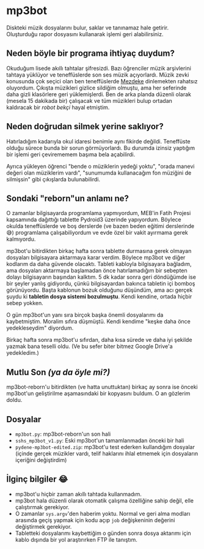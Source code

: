 # mp3bot

Diskteki müzik dosyalarını bulur, saklar ve tanınamaz hale getirir. Oluşturduğu rapor dosyasını kullanarak işlemi geri alabilirsiniz.

## Neden böyle bir programa ihtiyaç duydum?

Okuduğum lisede akıllı tahtalar şifresizdi. Bazı öğrenciler müzik arşivlerini tahtaya yüklüyor ve teneffüslerde son ses müzik açıyorlardı. Müzik zevki konusunda çok seçici olan ben teneffüslerde [Mezdeke](https://www.youtube.com/watch?v=jDJK3E4b6Go) dinlemekten rahatsız oluyordum. Çıkışta müzikleri gizlice sildiğim olmuştu, ama her seferinde daha gizli klasörlere geri yüklemişlerdi. Ben de arka planda düzenli olarak (mesela 15 dakikada bir) çalışacak ve tüm müzikleri bulup ortadan kaldıracak bir *robot bekçi* hayal etmiştim.

## Neden doğrudan silmek yerine saklıyor?

Hatırladığım kadarıyla okul idaresi benimle aynı fikirde değildi. Teneffüste olduğu sürece bunda bir sorun görmüyorlardı. Bu durumda izinsiz yaptığım bir işlemi geri çevirememem başıma bela açabilirdi.

Ayrıca yükleyen öğrenci "bende o müziklerin yedeği yoktu", "orada manevi değeri olan müziklerim vardı", "sunumumda kullanacağım fon müziğini de silmişsin" gibi çıkışlarda bulunabilirdi.

## Sondaki "reborn"un anlamı ne?

O zamanlar bilgisayarda programlama yapmıyordum, MEB'in Fatih Projesi kapsamında dağıttığı tablette Pydroid3 üzerinde yapıyordum. Böylece okulda teneffüslerde ve boş derslerde (ve bazen beden eğitimi derslerinde 😅) programlama çalışabiliyordum ve evde özel bir vakit ayırmama gerek kalmıyordu.

mp3bot'u bitirdikten birkaç hafta sonra tablette durmasına gerek olmayan dosyaları bilgisayara aktarmaya karar verdim. Böylece mp3bot ve diğer kodlarım da daha güvende olacaktı. Tableti kabloyla bilgisayara bağladım, ama dosyaları aktarmaya başlamadan önce hatırlamadığım bir sebepten dolayı bilgisayarın başından kalktım. 5 dk kadar sonra geri döndüğümde ise bir şeyler yanlış gidiyordu, çünkü bilgisayardan bakınca tabletin içi bomboş görünüyordu. Başta kablonun bozuk olduğunu düşündüm, ama acı gerçek şuydu ki **tabletin dosya sistemi bozulmuştu**. Kendi kendine, ortada hiçbir sebep yokken.

O gün mp3bot'un yanı sıra birçok başka önemli dosyalarımı da kaybetmiştim. Moralim sıfıra düşmüştü. Kendi kendime "keşke daha önce yedekleseydim" diyordum.

Birkaç hafta sonra mp3bot'u sıfırdan, daha kısa sürede ve daha iyi şekilde yazmak bana teselli oldu. (Ve bu sefer biter bitmez Google Drive'a yedekledim.)

## Mutlu Son *(ya da öyle mi?)*

mp3bot-reborn'u bitirdikten (ve hatta unuttuktan) birkaç ay sonra ise önceki mp3bot'un geliştirilme aşamasındaki bir kopyasını buldum. O an gözlerim doldu.

## Dosyalar

- `mp3bot.py`: mp3bot-reborn'un son hali
- `sshs_mp3bot_v1.py`: Eski mp3bot'un tamamlanmadan önceki bir hali
- `pydene-mp3bot-edited.zip`: mp3bot'u test ederken kullandığım dosyalar (içinde gerçek müzikler vardı, telif haklarını ihlal etmemek için dosyaların içeriğini değiştirdim)

## İlginç bilgiler 😂

- mp3bot'u hiçbir zaman akıllı tahtada kullanmadım. 
- mp3bot hala düzenli olarak otomatik çalışma özelliğine sahip değil, elle çalıştırmak gerekiyor.
- O zamanlar `sys.argv`'den haberim yoktu. Normal ve geri alma modları arasında geçiş yapmak için kodu açıp `job` değişkeninin değerini değiştirmek gerekiyor.
- Tabletteki dosyalarımı kaybettiğim o günden sonra dosya aktarımı için kablo dışında bir yol araştırırken FTP ile tanıştım.


